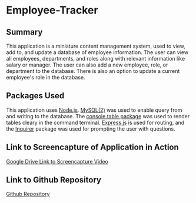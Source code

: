 # Employee-Tracker

## Summary

This application is a miniature content management system, used to view, add to, and update a database of employee information. The user can view all employees, departments, and roles along with relevant information like salary or manager. The user can also add a new employee, role, or department to the database. There is also an option to update a current employee's role in the database.

## Packages Used

This application uses [Node.js](https://nodejs.org/en/). [MySQL(2)](https://www.npmjs.com/package/mysql2) was used to enable query from and writing to the database. The [console.table package](https://www.npmjs.com/package/console.table) was used to render tables cleary in the command terminal. [Express.js](https://expressjs.com/) is used for routing, and the [Inquirer](https://www.npmjs.com/package/inquirer) package was used for prompting the user with questions.

## Link to Screencapture of Application in Action

[Google Drive Link to Screencapture Video](https://drive.google.com/file/d/1onR5qpbkEMgzuforNjmK541uWih9Fafi/view?usp=sharing)

## Link to Github Repository

[Github Repository](https://github.com/jcdoran33/Employee-Tracker)